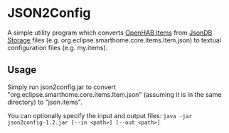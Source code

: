 # JSON2Config
 
A simple utility program which converts [OpenHAB Items](https://www.openhab.org/docs/configuration/items.html) from [JsonDB Storage](https://www.openhab.org/docs/administration/jsondb.html) files (e.g. org.eclipse.smarthome.core.items.Item.json) to textual configuration files (e.g. my.items).

## Usage

Simply run json2config.jar to convert "org.eclipse.smarthome.core.items.Item.json" (assuming it is in the same directory) to "json.items". 

You can optionally specify the input and output files:
`java -jar json2config-1.2.jar [--in <path>] [--out <path>]`


